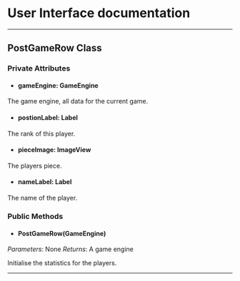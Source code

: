 # User Interface documentation
---

## PostGameRow Class

### Private Attributes 
- #### gameEngine: GameEngine
The game engine, all data for the current game.
- #### postionLabel: Label
The rank of this player.
- #### pieceImage: ImageView
The players piece.
- #### nameLabel: Label
The name of the player.
### Public Methods 
- #### PostGameRow(GameEngine)
*Parameters*: None
*Returns*: A game engine

Initialise the statistics for the players.

---